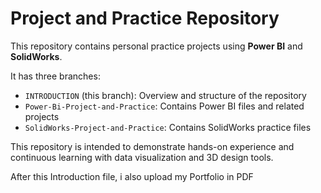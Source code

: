 # Project and Practice Repository

This repository contains personal practice projects using **Power BI** and **SolidWorks**.

It has three branches:
- `INTRODUCTION` (this branch): Overview and structure of the repository
- `Power-Bi-Project-and-Practice`: Contains Power BI files and related projects
- `SolidWorks-Project-and-Practice`: Contains SolidWorks practice files

This repository is intended to demonstrate hands-on experience and continuous learning with data visualization and 3D design tools.

After this Introduction file, i also upload my Portfolio in PDF
